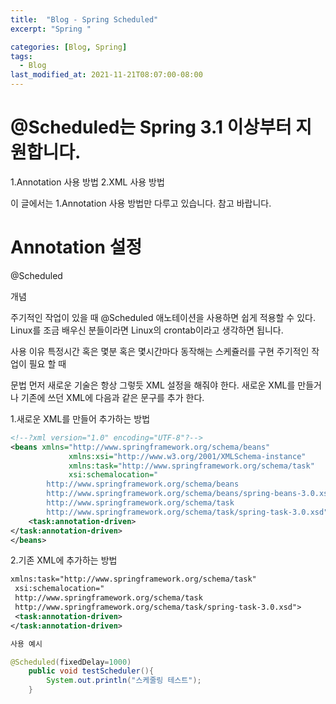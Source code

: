 ```yaml
---
title:  "Blog - Spring Scheduled"
excerpt: "Spring "

categories: [Blog, Spring]
tags:
  - Blog
last_modified_at: 2021-11-21T08:07:00-08:00
---
```



# @Scheduled는 Spring 3.1 이상부터 지원합니다.

1.Annotation 사용 방법
2.XML 사용 방법

이 글에서는 1.Annotation 사용 방법만 다루고 있습니다. 참고 바랍니다.

# Annotation 설정

@Scheduled

개념

주기적인 작업이 있을 때 @Scheduled 애노테이션을 사용하면 쉽게 적용할 수 있다.
Linux를 조금 배우신 분들이라면 Linux의 crontab이라고 생각하면 됩니다.

 
사용 이유
특정시간 혹은 몇분 혹은 몇시간마다 동작해는 스케쥴러를 구현
주기적인 작업이 필요 할 때


문법
먼저 새로운 기술은 항상 그렇듯 XML 설정을 해줘야 한다.
새로운 XML를 만들거나 기존에 쓰던 XML에 다음과 같은 문구를 추가 한다.

 
1.새로운 XML를 만들어 추가하는 방법

```xml
<!--?xml version="1.0" encoding="UTF-8"?-->
<beans xmlns="http://www.springframework.org/schema/beans"
             xmlns:xsi="http://www.w3.org/2001/XMLSchema-instance"
             xmlns:task="http://www.springframework.org/schema/task"
             xsi:schemalocation="
        http://www.springframework.org/schema/beans
        http://www.springframework.org/schema/beans/spring-beans-3.0.xsd
        http://www.springframework.org/schema/task
        http://www.springframework.org/schema/task/spring-task-3.0.xsd">
    <task:annotation-driven>
</task:annotation-driven>
</beans>
 ```

2.기존 XML에 추가하는 방법

```xml
xmlns:task="http://www.springframework.org/schema/task"
 xsi:schemalocation="
 http://www.springframework.org/schema/task
 http://www.springframework.org/schema/task/spring-task-3.0.xsd">
 <task:annotation-driven>
</task:annotation-driven>
```

```java
사용 예시

@Scheduled(fixedDelay=1000)
    public void testScheduler(){
        System.out.println("스케줄링 테스트");
    }
```